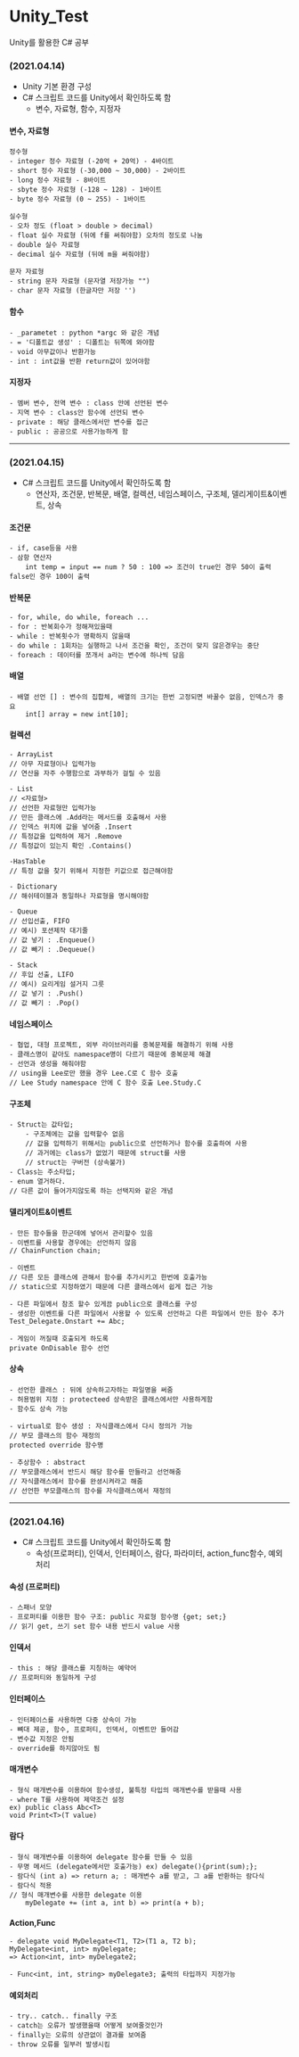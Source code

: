 # Unity_Test
Unity를 활용한 C# 공부
### (2021.04.14)
- Unity 기본 환경 구성
- C# 스크립트 코드를 Unity에서 확인하도록 함 
    - 변수, 자료형, 함수, 지정자

#### 변수, 자료형
    정수형
    - integer 정수 자료형 (-20억 + 20억) - 4바이트
    - short 정수 자료형 (-30,000 ~ 30,000) - 2바이트
    - long 정수 자료형 - 8바이트
    - sbyte 정수 자료형 (-128 ~ 128) - 1바이트
    - byte 정수 자료형 (0 ~ 255) - 1바이트
    
    실수형
    - 오차 정도 (float > double > decimal)
    - float 실수 자료형 (뒤에 f를 써줘야함) 오차의 정도로 나눔 
    - double 실수 자료형 
    - decimal 실수 자료형 (뒤에 m을 써줘야함)

    문자 자료형
    - string 문자 자료형 (문자열 저장가능 "")
    - char 문자 자료형 (한글자만 저장 '')

#### 함수   

    - _parametet : python *argc 와 같은 개념
    - = '디폴트값 생성' : 디폴트는 뒤쪽에 와야함 
    - void 아무값이나 반환가능
    - int : int값을 반환 return값이 있어야함

#### 지정자
    - 멤버 변수, 전역 변수 : class 안에 선언된 변수
    - 지역 변수 : class안 함수에 선언되 변수
    - private : 해당 클래스에서만 변수를 접근
    - public : 공공으로 사용가능하게 함

--- 
### (2021.04.15)
- C# 스크립트 코드를 Unity에서 확인하도록 함
    - 연산자, 조건문, 반복문, 배열, 컬렉션, 네임스페이스, 구조체, 델리게이트&이벤트, 상속

#### 조건문
    - if, case등을 사용
    - 삼항 연산자 
        int temp = input == num ? 50 : 100 => 조건이 true인 경우 50이 출력 false인 경우 100이 출력

#### 반복문
    - for, while, do while, foreach ...
    - for : 반복회수가 정해져있을때
    - while : 반복횟수가 명확하지 않을때
    - do while : 1회차는 실행하고 나서 조건을 확인, 조건이 맞지 않은경우는 중단
    - foreach : 데이터를 쪼개서 a라는 변수에 하나씩 담음

#### 배열
    - 배열 선언 [] : 변수의 집합체, 배열의 크기는 한번 고정되면 바꿀수 없음, 인덱스가 중요 
        int[] array = new int[10]; 

#### 컬렉션
    - ArrayList
    // 아무 자료형이나 입력가능
    // 연산을 자주 수행함으로 과부하가 걸릴 수 있음

    - List
    // <자료형>
    // 선언한 자료형만 입력가능
    // 만든 클래스에 .Add라는 메서드를 호출해서 사용
    // 인덱스 위치에 값을 넣어줌 .Insert
    // 특정값을 입력하여 제거 .Remove
    // 특정값이 있는지 확인 .Contains()

    -HasTable
    // 특정 값을 찾기 위해서 지정한 키값으로 접근해야함

    - Dictionary
    // 해쉬테이블과 동일하나 자료형을 명시해야함

    - Queue 
    // 선입선출, FIFO
    // 예시) 포션제작 대기줄 
    // 값 넣기 : .Enqueue()
    // 값 빼기 : .Dequeue()

    - Stack 
    // 후입 선출, LIFO
    // 예시) 요리게임 설거지 그릇
    // 값 넣기 : .Push()
    // 값 빼기 : .Pop()

#### 네임스페이스
    - 협업, 대형 프로젝트, 외부 라이브러리를 중복문제를 해결하기 위해 사용
    - 클래스명이 같아도 namespace명이 다르기 때문에 중복문제 해결
    - 선언과 생성을 해줘야함
    // using을 Lee로만 했을 경우 Lee.C로 C 함수 호출
    // Lee Study namespace 안에 C 함수 호출 Lee.Study.C

#### 구조체
    - Struct는 값타입;
        - 구조체에는 값을 입력할수 없음
        // 값을 입력하기 위해서는 public으로 선언하거나 함수를 호출하여 사용
        // 과거에는 class가 없었기 때문에 struct를 사용
        // struct는 구버전 (상속불가)
    - Class는 주소타입;
    - enum 열거하다.
    // 다른 값이 들어가지않도록 하는 선택지와 같은 개념
#### 델리게이트&이벤트
    - 만든 함수들을 한군데에 넣어서 관리할수 있음
    - 이벤트를 사용할 경우에는 선언하지 않음
    // ChainFunction chain;

    - 이벤트
    // 다른 모든 클래스에 관해서 함수를 추가시키고 한번에 호출가능
    // static으로 지정하였기 때문에 다른 클래스에서 쉽게 접근 가능

    - 다른 파일에서 참조 할수 있게끔 public으로 클래스를 구성
    - 생성한 이벤트를 다른 파일에서 사용할 수 있도록 선언하고 다른 파일에서 만든 함수 추가
    Test_Delegate.Onstart += Abc;

    - 게임이 꺼질때 호출되게 하도록
    private OnDisable 함수 선언
#### 상속
    - 선언한 클래스 : 뒤에 상속하고자하는 파일명을 써줌
    - 허용범위 지정 : protecteed 상속받은 클래스에서만 사용하게함
    - 함수도 상속 가능

    - virtual로 함수 생성 : 자식클래스에서 다시 정의가 가능
    // 부모 클래스의 함수 재정의
    protected override 함수명

    - 추상함수 : abstract
    // 부모클래스에서 반드시 해당 함수를 만들라고 선언해줌
    // 자식클래스에서 함수를 완셩시켜라고 해줌 
    // 선언한 부모클래스의 함수를 자식클래스에서 재정의
---
### (2021.04.16)
- C# 스크립트 코드를 Unity에서 확인하도록 함
    - 속성(프로퍼티), 인덱서, 인터페이스, 람다, 파라미터, action_func함수, 예외처리

#### 속성 (프로퍼티)
    - 스패너 모양
    - 프로퍼티를 이용한 함수 구조: public 자료형 함수명 {get; set;}
    // 읽기 get, 쓰기 set 함수 내용 반드시 value 사용

#### 인덱서
    - this : 해당 클래스를 지칭하는 예약어
    // 프로퍼티와 동일하게 구성

#### 인터페이스
    - 인터페이스를 사용하면 다중 상속이 가능
    - 뼈대 제공, 함수, 프로퍼티, 인덱서, 이벤트만 들어감
    - 변수값 지정은 안됨
    - override를 하지않아도 됨

#### 매개변수
    - 형식 매개변수를 이용하여 함수생성, 불특정 타입의 매개변수를 받을때 사용
    - where T를 사용하여 제약조건 설정
    ex) public class Abc<T>
    void Print<T>(T value)

#### 람다
    - 형식 매개변수를 이용하여 delegate 함수를 만들 수 있음
    - 무명 메서드 (delegate에서만 호출가능) ex) delegate(){print(sum);};
    - 람다식 (int a) => return a; : 매개변수 a를 받고, 그 a를 반환하는 람다식
    - 람다식 적용
    // 형식 매개변수를 사용한 delegate 이용
        myDelegate += (int a, int b) => print(a + b);

#### Action,Func
    - delegate void MyDelegate<T1, T2>(T1 a, T2 b);
    MyDelegate<int, int> myDelegate;
    => Action<int, int> myDelegate2;

    - Func<int, int, string> myDelegate3; 출력의 타입까지 지정가능

#### 예외처리
    - try.. catch.. finally 구조
    - catch는 오류가 발생했을때 어떻게 보여줄것인가
    - finally는 오류의 상관없이 결과를 보여줌
    - throw 오류를 일부러 발생시킴